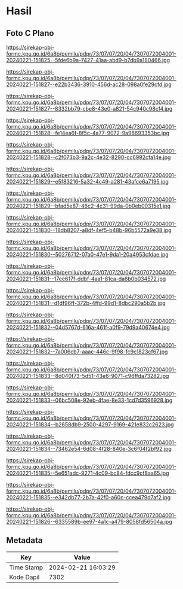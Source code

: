 # Hasil

## Foto C Plano

https://sirekap-obj-formc.kpu.go.id/6a8b/pemilu/pdpr/73/07/07/20/04/7307072004001-20240221-151825--5fde6b9a-7427-41aa-abd9-b7db9a180466.jpg

https://sirekap-obj-formc.kpu.go.id/6a8b/pemilu/pdpr/73/07/07/20/04/7307072004001-20240221-151827--e22b3436-3910-456d-ac28-098a0fe29cfd.jpg

https://sirekap-obj-formc.kpu.go.id/6a8b/pemilu/pdpr/73/07/07/20/04/7307072004001-20240221-151827--8332bb79-cbe8-43e0-a821-54c940c98cf4.jpg

https://sirekap-obj-formc.kpu.go.id/6a8b/pemilu/pdpr/73/07/07/20/04/7307072004001-20240221-151828--fe14ea6f-8f5c-4a77-9072-9a98693353bc.jpg

https://sirekap-obj-formc.kpu.go.id/6a8b/pemilu/pdpr/73/07/07/20/04/7307072004001-20240221-151828--c2f073b3-9a2c-4e32-8290-cc6992cfa14e.jpg

https://sirekap-obj-formc.kpu.go.id/6a8b/pemilu/pdpr/73/07/07/20/04/7307072004001-20240221-151829--e5f83216-5a32-4c49-a281-43afce6a7195.jpg

https://sirekap-obj-formc.kpu.go.id/6a8b/pemilu/pdpr/73/07/07/20/04/7307072004001-20240221-151829--bfad5e87-46c2-4c31-99da-0b0eb00315e1.jpg

https://sirekap-obj-formc.kpu.go.id/6a8b/pemilu/pdpr/73/07/07/20/04/7307072004001-20240221-151830--18db8207-a8df-4ef5-b48b-96b5572a9e38.jpg

https://sirekap-obj-formc.kpu.go.id/6a8b/pemilu/pdpr/73/07/07/20/04/7307072004001-20240221-151830--50276712-07a0-47e1-9da1-20a4953cfdae.jpg

https://sirekap-obj-formc.kpu.go.id/6a8b/pemilu/pdpr/73/07/07/20/04/7307072004001-20240221-151831--17ee617f-ddbf-4aa1-81ca-da6b0b034572.jpg

https://sirekap-obj-formc.kpu.go.id/6a8b/pemilu/pdpr/73/07/07/20/04/7307072004001-20240221-151831--d1df96ff-372b-4ffd-99d1-8dbc290a5b2b.jpg

https://sirekap-obj-formc.kpu.go.id/6a8b/pemilu/pdpr/73/07/07/20/04/7307072004001-20240221-151832--04d5767d-616a-461f-a0f9-79d9a40674e4.jpg

https://sirekap-obj-formc.kpu.go.id/6a8b/pemilu/pdpr/73/07/07/20/04/7307072004001-20240221-151832--7a006cb7-aaac-446c-9f98-fc9c1823cf67.jpg

https://sirekap-obj-formc.kpu.go.id/6a8b/pemilu/pdpr/73/07/07/20/04/7307072004001-20240221-151833--8d040f73-5d51-43e6-9071-c96ffda73282.jpg

https://sirekap-obj-formc.kpu.go.id/6a8b/pemilu/pdpr/73/07/07/20/04/7307072004001-20240221-151833--06bc508e-92eb-4fae-8e33-1cd7d3596928.jpg

https://sirekap-obj-formc.kpu.go.id/6a8b/pemilu/pdpr/73/07/07/20/04/7307072004001-20240221-151834--b2658db9-2500-4297-9169-421e832c2623.jpg

https://sirekap-obj-formc.kpu.go.id/6a8b/pemilu/pdpr/73/07/07/20/04/7307072004001-20240221-151834--73462e54-6d08-4f28-840e-3c6f04f2bf92.jpg

https://sirekap-obj-formc.kpu.go.id/6a8b/pemilu/pdpr/73/07/07/20/04/7307072004001-20240221-151835--5e651adc-9271-4c09-bc84-fdcc9cf8aa65.jpg

https://sirekap-obj-formc.kpu.go.id/6a8b/pemilu/pdpr/73/07/07/20/04/7307072004001-20240221-151835--e342db77-2b7a-42f0-a60c-ccea479d7af2.jpg

https://sirekap-obj-formc.kpu.go.id/6a8b/pemilu/pdpr/73/07/07/20/04/7307072004001-20240221-151826--6335589b-ee97-4a1c-a479-8058fd56504a.jpg


## Metadata

| Key        | Value               |
| ---------- | ------------------- |
| Time Stamp | 2024-02-21 16:03:29 |
| Kode Dapil | 7302                |



